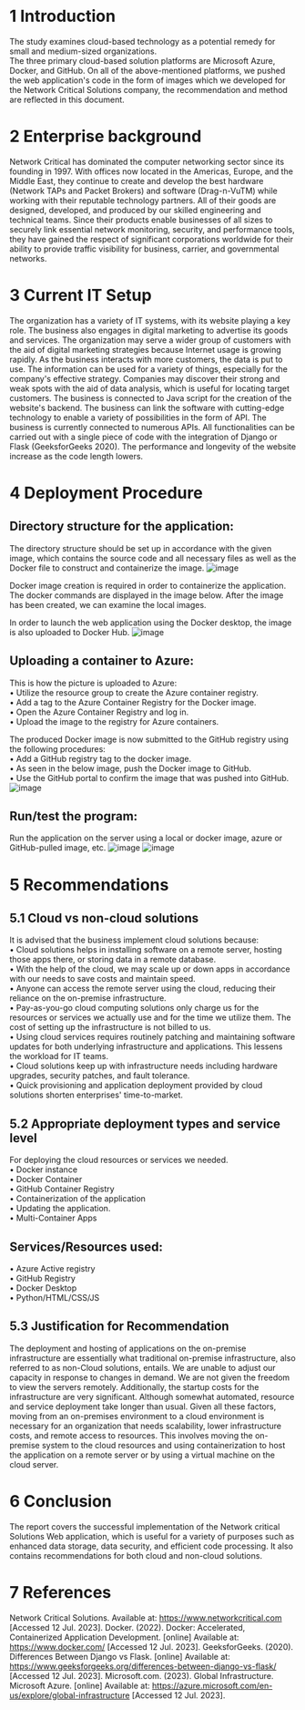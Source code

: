 
 
# 1	Introduction
The study examines cloud-based technology as a potential remedy for small and medium-sized organizations.\
The three primary cloud-based solution platforms are Microsoft Azure, Docker, and GitHub. On all of the above-mentioned platforms, we pushed the web application's code in the form of images which we developed for the Network Critical Solutions company, the recommendation and method are reflected in this document.


# 2	Enterprise background
Network Critical has dominated the computer networking sector since its founding in 1997. With offices now located in the Americas, Europe, and the Middle East, they continue to create and develop the best hardware (Network TAPs and Packet Brokers) and software (Drag-n-VuTM) while working with their reputable technology partners. All of their goods are designed, developed, and produced by our skilled engineering and technical teams. 
Since their products enable businesses of all sizes to securely link essential network monitoring, security, and performance tools, they have gained the respect of significant corporations worldwide for their ability to provide traffic visibility for business, carrier, and governmental networks.

# 3	Current IT Setup
The organization has a variety of IT systems, with its website playing a key role. The business also engages in digital marketing to advertise its goods and services. The organization may serve a wider group of customers with the aid of digital marketing strategies because Internet usage is growing rapidly. As the business interacts with more customers, the data is put to use. The information can be used for a variety of things, especially for the company's effective strategy. Companies may discover their strong and weak spots with the aid of data analysis, which is useful for locating target customers. The business is connected to Java script for the creation of the website's backend. 
The business can link the software with cutting-edge technology to enable a variety of possibilities in the form of API. The business is currently connected to numerous APIs. All functionalities can be carried out with a single piece of code with the integration of Django or Flask (GeeksforGeeks 2020). The performance and longevity of the website increase as the code length lowers.

# 4	Deployment Procedure
## Directory structure for the application:
The directory structure should be set up in accordance with the given image, which contains the source code and all necessary files as well as the Docker file to construct and containerize the image.
 ![image](https://github.com/thathired/netwporkCloud/assets/133872215/72baf20e-ac5b-486b-8ad5-120011ac7a41)

Docker image creation is required in order to containerize the application. The docker commands are displayed in the image below.
After the image has been created, we can examine the local images. 

In order to launch the web application using the Docker desktop, the image is also uploaded to Docker Hub.
![image](https://github.com/thathired/netwporkCloud/assets/133872215/583a7b61-b888-401d-944f-e5bf77576a46)

## Uploading a container to Azure:
This is how the picture is uploaded to Azure:\
• Utilize the resource group to create the Azure container registry.\
• Add a tag to the Azure Container Registry for the Docker image.\
• Open the Azure Container Registry and log in.\
• Upload the image to the registry for Azure containers.
 
The produced Docker image is now submitted to the GitHub registry using the following procedures:\
• Add a GitHub registry tag to the docker image.\
• As seen in the below image, push the Docker image to GitHub.\
• Use the GitHub portal to confirm the image that was pushed into GitHub.
![image](https://github.com/thathired/netwporkCloud/assets/133872215/1fa2c330-b56a-4c4f-bfb6-47db30db3ee9)

 
 
## Run/test the program:
Run the application on the server using a local or docker image, azure or GitHub-pulled image, etc.
![image](https://github.com/thathired/netwporkCloud/assets/133872215/e0e74388-9714-42f4-bce0-457b4ff1b5ff)
![image](https://github.com/thathired/netwporkCloud/assets/133872215/4fe8f600-799f-44e1-a42f-5ea3d9d1706c)


# 5	Recommendations
## 5.1	Cloud vs non-cloud solutions
It is advised that the business implement cloud solutions because:\
•	Cloud solutions helps in installing software on a remote server, hosting those apps there, or storing data in a remote database.\
•	 With the help of the cloud, we may scale up or down apps in accordance with our needs to save costs and maintain speed.\
•	 Anyone can access the remote server using the cloud, reducing their reliance on the on-premise infrastructure.\
•	Pay-as-you-go cloud computing solutions only charge us for the resources or services we actually use and for the time we utilize them. The cost of setting up the infrastructure is not billed to us.\
•	Using cloud services requires routinely patching and maintaining software updates for both underlying infrastructure and applications. This lessens the workload for IT teams.\
•	Cloud solutions keep up with infrastructure needs including hardware upgrades, security patches, and fault tolerance.\
•	Quick provisioning and application deployment provided by cloud solutions shorten enterprises' time-to-market.
## 5.2	Appropriate deployment types and service level
For deploying the cloud resources or services we needed.\
•	Docker instance\
•	Docker Container\
•	GitHub Container Registry\
•	Containerization of the application\
•	Updating the application.\
•	Multi-Container Apps
## Services/Resources used:
•	Azure Active registry\
•	GitHub Registry\
•	Docker Desktop\
•	Python/HTML/CSS/JS
## 5.3	Justification for Recommendation
The deployment and hosting of applications on the on-premise infrastructure are essentially what traditional on-premise infrastructure, also referred to as non-Cloud solutions, entails. We are unable to adjust our capacity in response to changes in demand. We are not given the freedom to view the servers remotely. Additionally, the startup costs for the infrastructure are very significant. Although somewhat automated, resource and service deployment take longer than usual.
Given all these factors, moving from an on-premises environment to a cloud environment is necessary for an organization that needs scalability, lower infrastructure costs, and remote access to resources. This involves moving the on-premise system to the cloud resources and using containerization to host the application on a remote server or by using a virtual machine on the cloud server.

# 6	Conclusion
The report covers the successful implementation of the Network critical Solutions Web application, which is useful for a variety of purposes such as enhanced data storage, data security, and efficient code processing. It also contains recommendations for both cloud and non-cloud solutions.


# 7	References
Network Critical Solutions. Available at: https://www.networkcritical.com [Accessed 12 Jul. 2023].
Docker. (2022). Docker: Accelerated, Containerized Application Development. [online] Available at: https://www.docker.com/ [Accessed 12 Jul. 2023].
GeeksforGeeks. (2020). Differences Between Django vs Flask. [online] Available at: https://www.geeksforgeeks.org/differences-between-django-vs-flask/ [Accessed 12 Jul. 2023].
Microsoft.com. (2023). Global Infrastructure. Microsoft Azure. [online] Available at: https://azure.microsoft.com/en-us/explore/global-infrastructure [Accessed 12 Jul. 2023].


